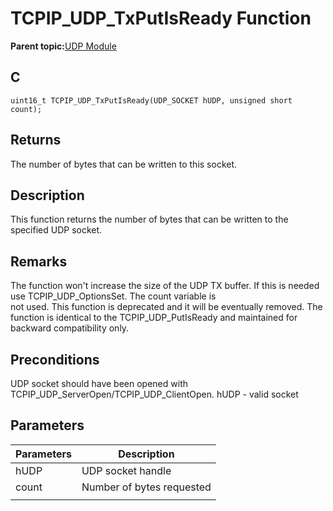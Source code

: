# TCPIP\_UDP\_TxPutIsReady Function

**Parent topic:**[UDP Module](GUID-D2D8E9C8-0778-41E2-8F0B-194954B92250.md)

## C

```
uint16_t TCPIP_UDP_TxPutIsReady(UDP_SOCKET hUDP, unsigned short count); 
```

## Returns

The number of bytes that can be written to this socket.

## Description

This function returns the number of bytes that can be written to the specified UDP socket.

## Remarks

The function won't increase the size of the UDP TX buffer. If this is needed use TCPIP\_UDP\_OptionsSet. The count variable is<br />not used. This function is deprecated and it will be eventually removed. The function is identical to the TCPIP\_UDP\_PutIsReady and maintained for backward compatibility only.

## Preconditions

UDP socket should have been opened with TCPIP\_UDP\_ServerOpen/TCPIP\_UDP\_ClientOpen. hUDP - valid socket

## Parameters

|Parameters|Description|
|----------|-----------|
|hUDP|UDP socket handle|
|count|Number of bytes requested|
|||

